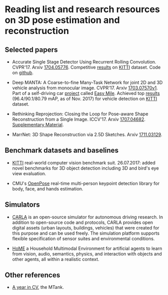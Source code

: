 # Reading list and research resources on 3D pose estimation and reconstruction 

## Selected papers

* Accurate Single Stage Detector Using Recurrent Rolling Convolution. CVPR'17. Arxiv [1704.05776](https://arxiv.org/abs/1704.05776). Competitive [results](http://www.cvlibs.net/datasets/kitti/eval_object.php?obj_benchmark=2d) on [KITTI](http://www.cvlibs.net/datasets/kitti/eval_object.php?obj_benchmark=3d) dataset. Code on [github](https://github.com/xiaohaoChen/rrc_detection).

* Deep MANTA: A Coarse-to-fine Many-Task Network for joint 2D and 3D vehicle analysis from monocular image. CVPR'17. Arxiv [1703.07570v1](https://arxiv.org/abs/1703.07570). Part of a self-driving car [project](http://www.bdva.eu/sites/default/files/%5B30th_Nov%5D-10-Geraud_CEA.pdf) called [Easy Mile](http://easymile.com). Achieved top [results](http://www.cvlibs.net/datasets/kitti/eval_object_detail.php?&result=6759889c0a252c63765d5e2e69cb8b1433cadb0a) (96.4/90.1/80.79 mAP, as of Nov. 2017) for vehicle detection on [KITTI](http://www.cvlibs.net/datasets/kitti/eval_object.php?obj_benchmark=3d) dataset.

* Rethinking Reprojection: Closing the Loop for Pose-aware Shape Reconstruction from a Single Image. ICCV'17. Arxiv [1707.04682](https://arxiv.org/abs/1707.04682 "PDF"). [Supplementary Material](http://www.hamedkiani.com/uploads/5/1/8/8/51882963/rr_sup.pdf "PDF").

* MarrNet: 3D Shape Reconstruction via 2.5D Sketches. Arxiv [1711.03129](https://arxiv.org/abs/1711.03129 "PDF").

## Benchmark datasets and baselines

* [KITTI](http://www.cvlibs.net/datasets/kitti/eval_object.php?obj_benchmark=3d) real-world computer vision benchmark suit. 26.07.2017: added novel benchmarks for 3D object detection including 3D and bird's eye view evaluation.

* CMU's [OpenPose](https://github.com/CMU-Perceptual-Computing-Lab/openpose) real-time multi-person keypoint detection library for body, face, and hands estimation.

## Simulators

* [CARLA](http://www.carla.org/) is an open-source simulator for autonomous driving research. In addition to open-source code and protocols, CARLA provides open digital assets (urban layouts, buildings, vehicles) that were created for this purpose and can be used freely. The simulation platform supports flexible specification of sensor suites and environmental conditions.

* [HoME](https://home-platform.github.io) a Household Multimodal Environment for artificial agents to learn from vision, audio, semantics, physics, and interaction with objects and other agents, all within a realistic context.

## Other references

* [A year in CV](http://www.themtank.org/a-year-in-computer-vision), the MTank.


